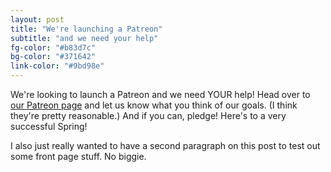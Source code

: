 ```yaml
---
layout: post
title: "We're launching a Patreon"
subtitle: "and we need your help"
fg-color: "#b83d7c"
bg-color: "#371642"
link-color: "#9bd98e"
---
```


We're looking to launch a Patreon and we need YOUR help! Head over to [our Patreon page](http://patreon.com/driftsfm) and let us know what you think of our goals. (I think they're pretty reasonable.) And if you can, pledge! Here's to a very successful Spring!

I also just really wanted to have a second paragraph on this post to test out some front page stuff. No biggie.